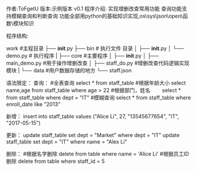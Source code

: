 作者:ToFgetU
版本:示例版本 v0.1
程序介绍:
    实现增删改查常用功能
    查询功能支持模糊查询和判断查询
    功能全部用python的基础知识实现,os\sys\json\open\函数\模块知识


程序结构:

work #主程目录
├── __init__.py
├── bin # 执行文件 目录
│   ├── __init__.py
│   └── demo.py # 执行程序
|
├── core #主要程序
│   ├── __init__.py
│   ├── main_demo.py  #用于操作增删改查
│   ├── staff_do.py      #增删改查代码逻辑实现模块
|
└── data  #用户数据存储的地方
    └── staff.json


语法限定：
查询：
	#全表查询
	select * from staff_table
	#根据年龄大小
    select name,age from staff_table where age > 22
	#根据部门，姓名
　　select * from staff_table where dept = "IT"
	#模糊查询
    select * from staff_table where enroll_date like "2013"

新增：
	insert into staff_table values ("Alice Li", 27, "13545677654", "IT", "2017-05-15")

更新：
	update staff_table set dept = "Market" where dept = "IT"
	update staff_table set dept = "IT" where name = "Alex Li"

删除：
	#根据名字删除
	delete from table where name = 'Alice Li'
	#根据员工ID删除
    delete from table where staff_id = 5